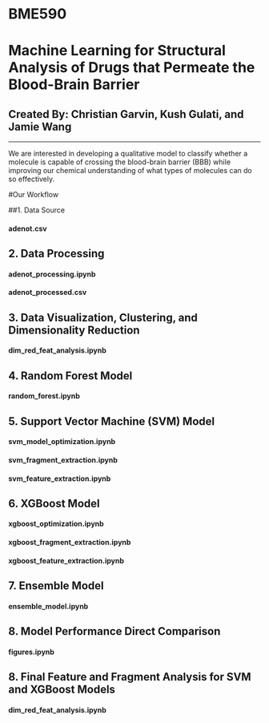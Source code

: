 # BME590


# Machine Learning for Structural Analysis of Drugs that Permeate the Blood-Brain Barrier

## Created By: Christian Garvin, Kush Gulati, and Jamie Wang
***

We are interested in developing a qualitative model to classify whether a molecule is capable of crossing the blood-brain barrier (BBB) while improving our chemical understanding of what types of molecules can do so effectively.

#Our Workflow

##1. Data Source
#### adenot.csv

## 2. Data Processing 
#### adenot_processing.ipynb
#### adenot_processed.csv

## 3. Data Visualization, Clustering, and Dimensionality Reduction
#### dim_red_feat_analysis.ipynb

## 4. Random Forest Model 
#### random_forest.ipynb

## 5. Support Vector Machine (SVM) Model 
#### svm_model_optimization.ipynb
#### svm_fragment_extraction.ipynb
#### svm_feature_extraction.ipynb

## 6. XGBoost Model
#### xgboost_optimization.ipynb
#### xgboost_fragment_extraction.ipynb
#### xgboost_feature_extraction.ipynb

## 7. Ensemble Model
#### ensemble_model.ipynb

## 8. Model Performance Direct Comparison
#### figures.ipynb

## 8. Final Feature and Fragment Analysis for SVM and XGBoost Models
#### dim_red_feat_analysis.ipynb







